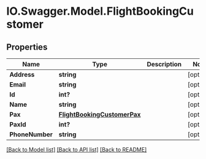 # IO.Swagger.Model.FlightBookingCustomer
## Properties

Name | Type | Description | Notes
------------ | ------------- | ------------- | -------------
**Address** | **string** |  | [optional] 
**Email** | **string** |  | [optional] 
**Id** | **int?** |  | [optional] 
**Name** | **string** |  | [optional] 
**Pax** | [**FlightBookingCustomerPax**](FlightBookingCustomerPax.md) |  | [optional] 
**PaxId** | **int?** |  | [optional] 
**PhoneNumber** | **string** |  | [optional] 

[[Back to Model list]](../README.md#documentation-for-models) [[Back to API list]](../README.md#documentation-for-api-endpoints) [[Back to README]](../README.md)

